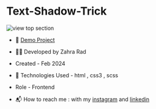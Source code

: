 # Text-Shadow-Trick

![view top section](https://github.com/Zahra-Rad/Text-Shadow-Trick/assets/118894293/8aa857a4-7985-46f9-b6d9-c9460ea181ac)

- 📎 [Demo Project](https://zahra-rad.github.io/Text-Shadow-Trick/)

- 👩‍💻 Developed by Zahra Rad

- Created - Feb 2024

- 🔧 Technologies Used - html , css3 , scss

- Role - Frontend

- 📬 How to reach me : with my [instagram](https://www.instagram.com/zahra.rad_dev?utm_source=qr&igsh=MW1rN2kzcDdpcmNocA==) and [linkedin](https://www.linkedin.com/in/zahra-kaboodvandi-rad-87b12021b?utm_source=share&utm_campaign=share_via&utm_content=profile&utm_medium=android_app)
